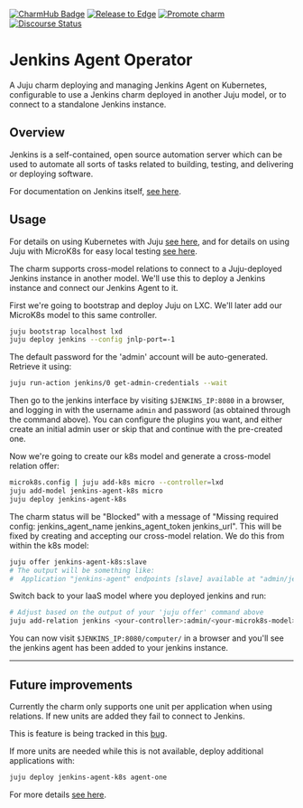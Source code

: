 [![CharmHub Badge](https://charmhub.io/alejdg-jenkins-agent-k8s/badge.svg)](https://charmhub.io/alejdg-jenkins-agent-k8s)
[![Release to Edge](https://github.com/canonical/jenkins-agent-k8s-operator/actions/workflows/test_and_publish_charm.yaml/badge.svg)](https://github.com/canonical/jenkins-agent-k8s-operator/actions/workflows/test_and_publish_charm.yaml)
[![Promote charm](https://github.com/canonical/jenkins-agent-k8s-operator/actions/workflows/promote_charm.yaml/badge.svg)](https://github.com/canonical/jenkins-agent-k8s-operator/actions/workflows/promote_charm.yaml)
[![Discourse Status](https://img.shields.io/discourse/status?server=https%3A%2F%2Fdiscourse.charmhub.io&style=flat&label=CharmHub%20Discourse)](https://discourse.charmhub.io)

# Jenkins Agent Operator

A Juju charm deploying and managing Jenkins Agent on Kubernetes, configurable to
use a Jenkins charm deployed in another Juju model, or to connect to a
standalone Jenkins instance.

## Overview

Jenkins is a self-contained, open source automation server which can be used
to automate all sorts of tasks related to building, testing, and delivering or
deploying software.

For documentation on Jenkins itself, [see here](https://www.jenkins.io/doc/).

## Usage

For details on using Kubernetes with Juju [see here](https://juju.is/docs/kubernetes), and for details on using
Juju with MicroK8s for easy local testing [see here](https://juju.is/docs/microk8s-cloud).

The charm supports cross-model relations to connect to a Juju-deployed Jenkins
instance in another model. We'll use this to deploy a Jenkins instance and
connect our Jenkins Agent to it.

First we're going to bootstrap and deploy Juju on LXC. We'll later add our
MicroK8s model to this same controller.

```bash
juju bootstrap localhost lxd
juju deploy jenkins --config jnlp-port=-1
```

The default password for the 'admin' account will be auto-generated. Retrieve it using:

```bash
juju run-action jenkins/0 get-admin-credentials --wait
```

Then go to the jenkins interface by visiting `$JENKINS_IP:8080` in a browser,
and logging in with the username `admin` and password (as obtained through the command above).
You can configure the plugins you want, and either create an
initial admin user or skip that and continue with the pre-created one.

Now we're going to create our k8s model and generate a cross-model relation
offer:

```bash
microk8s.config | juju add-k8s micro --controller=lxd
juju add-model jenkins-agent-k8s micro
juju deploy jenkins-agent-k8s
```

The charm status will be "Blocked" with a message of "Missing required config:
jenkins_agent_name jenkins_agent_token jenkins_url". This will be fixed
by creating and accepting our cross-model relation. We do this from within the
k8s model:

```bash
juju offer jenkins-agent-k8s:slave
# The output will be something like:
#  Application "jenkins-agent" endpoints [slave] available at "admin/jenkins-agent-k8s.jenkins-agent"
```

Switch back to your IaaS model where you deployed jenkins and run:

```bash
# Adjust based on the output of your 'juju offer' command above
juju add-relation jenkins <your-controller>:admin/<your-microk8s-model>.jenkins-agent-k8s
```

You can now visit `$JENKINS_IP:8080/computer/` in a browser and you'll see the
jenkins agent has been added to your jenkins instance.

---

## Future improvements

Currently the charm only supports one unit per application when using relations. If new units are added they fail to connect to Jenkins.

This is feature is being tracked in this [bug](https://bugs.launchpad.net/charm-k8s-jenkins-agent/+bug/1928022).

If more units are needed while this is not available, deploy additional applications with:

```bash
juju deploy jenkins-agent-k8s agent-one
```

For more details [see here](https://charmhub.io/alejdg-jenkins-agent-k8s/docs).
